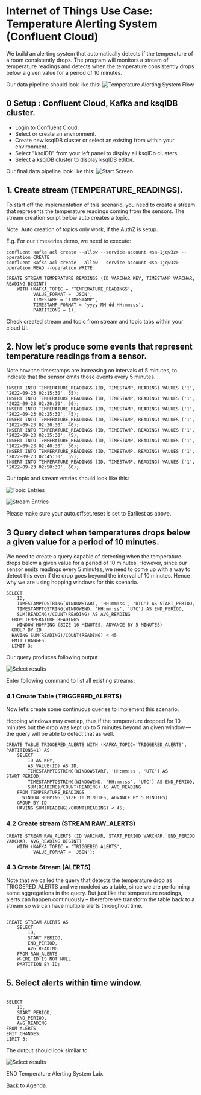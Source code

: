 # Internet of Things Use Case: Temperature Alerting System (Confluent Cloud)

We build an alerting system that automatically detects if the temperature of a room consistently drops.
The program will monitors a stream of temperature readings and detects when the temperature
consistently drops below a given value for a period of 10 minutes.

Our data pipeline should look like this:
![ Temperature Alerting System Flow](img_temperature_alerting_system/pipeline_temp.png)

## 0 Setup : Confluent Cloud, Kafka and ksqlDB cluster.

- Login to Confluent Cloud.
- Select or create an environment.
- Create new ksqlDB cluster or select an existing from within your environment.
- Select "ksqlDB" from your left panel to display all ksqlDb clusters.
- Select a ksqlDB cluster to display ksqlDB editor.

Our final data pipeline look like this:
![Start Screen](img_temperature_alerting_system/ksqlDB_Start.png)

## 1. Create stream (TEMPERATURE_READINGS).

To start off the implementation of this scenario, you need to create a stream that represents the temperature readings coming from the sensors.
The stream creation script below auto creates a topic.

Note: Auto creation of topics only work, if the AuthZ is setup.

E.g. For our timeseries demo, we need to execute:

```
confluent kafka acl create --allow --service-account <sa-1jqw3z> --operation CREATE
confluent kafka acl create --allow --service-account <sa-1jqw3z> --operation READ --operation WRITE
```

```
CREATE STREAM TEMPERATURE_READINGS (ID VARCHAR KEY, TIMESTAMP VARCHAR, READING BIGINT)
    WITH (KAFKA_TOPIC = 'TEMPERATURE_READINGS',
          VALUE_FORMAT = 'JSON',
          TIMESTAMP = 'TIMESTAMP',
          TIMESTAMP_FORMAT = 'yyyy-MM-dd HH:mm:ss',
          PARTITIONS = 1);
```

Check created stream and topic from stream and topic tabs within your cloud UI.

## 2. Now let’s produce some events that represent temperature readings from a sensor.

Note how the timestamps are increasing on intervals of 5 minutes, to indicate that the sensor emits those events every 5 minutes.

```
INSERT INTO TEMPERATURE_READINGS (ID, TIMESTAMP, READING) VALUES ('1', '2022-09-23 02:15:30', 55);
INSERT INTO TEMPERATURE_READINGS (ID, TIMESTAMP, READING) VALUES ('1', '2022-09-23 02:20:30', 50);
INSERT INTO TEMPERATURE_READINGS (ID, TIMESTAMP, READING) VALUES ('1', '2022-09-23 02:25:30', 45);
INSERT INTO TEMPERATURE_READINGS (ID, TIMESTAMP, READING) VALUES ('1', '2022-09-23 02:30:30', 40);
INSERT INTO TEMPERATURE_READINGS (ID, TIMESTAMP, READING) VALUES ('1', '2022-09-23 02:35:30', 45);
INSERT INTO TEMPERATURE_READINGS (ID, TIMESTAMP, READING) VALUES ('1', '2022-09-23 02:40:30', 50);
INSERT INTO TEMPERATURE_READINGS (ID, TIMESTAMP, READING) VALUES ('1', '2022-09-23 02:45:30', 55);
INSERT INTO TEMPERATURE_READINGS (ID, TIMESTAMP, READING) VALUES ('1', '2022-09-23 02:50:30', 60);

```

Our topic and stream entries should look like this:

![Topic Entries](img_temperature_alerting_system/topic_entries.png)

![Stream Entries](img_temperature_alerting_system/stream_entries.png)

Please make sure your auto.offset.reset is set to Earliest as above.

## 3 Query detect when temperatures drops below a given value for a period of 10 minutes.

We need to create a query capable of detecting when the temperature drops below a given value for a period of 10 minutes.
However, since our sensor emits readings every 5 minutes, we need to come up with a way to detect this even
if the drop goes beyond the interval of 10 minutes. Hence why we are using hopping windows for this scenario.

```
SELECT
    ID,
    TIMESTAMPTOSTRING(WINDOWSTART, 'HH:mm:ss', 'UTC') AS START_PERIOD,
    TIMESTAMPTOSTRING(WINDOWEND, 'HH:mm:ss', 'UTC') AS END_PERIOD,
    SUM(READING)/COUNT(READING) AS AVG_READING
  FROM TEMPERATURE_READINGS
    WINDOW HOPPING (SIZE 10 MINUTES, ADVANCE BY 5 MINUTES)
  GROUP BY ID
  HAVING SUM(READING)/COUNT(READING) < 45
  EMIT CHANGES
  LIMIT 3;

```

Our query produces following output

![Select results](img_temperature_alerting_system/select_results.png)

Enter following command to list all existing streams:

### 4.1 Create Table (TRIGGERED_ALERTS)

Now let’s create some continuous queries to implement this scenario.

Hopping windows may overlap, thus if the temperature dropped for 10 minutes
but the drop was kept up to 5 minutes beyond an given window — the query will be able to detect that as well.

```
CREATE TABLE TRIGGERED_ALERTS WITH (KAFKA_TOPIC='TRIGGERED_ALERTS', PARTITIONS=1) AS
    SELECT
        ID AS KEY,
        AS_VALUE(ID) AS ID,
        TIMESTAMPTOSTRING(WINDOWSTART, 'HH:mm:ss', 'UTC') AS START_PERIOD,
        TIMESTAMPTOSTRING(WINDOWEND, 'HH:mm:ss', 'UTC') AS END_PERIOD,
        SUM(READING)/COUNT(READING) AS AVG_READING
    FROM TEMPERATURE_READINGS
      WINDOW HOPPING (SIZE 10 MINUTES, ADVANCE BY 5 MINUTES)
    GROUP BY ID
    HAVING SUM(READING)/COUNT(READING) < 45;

```

### 4.2 Create stream (STREAM RAW_ALERTS)

```
CREATE STREAM RAW_ALERTS (ID VARCHAR, START_PERIOD VARCHAR, END_PERIOD VARCHAR, AVG_READING BIGINT)
    WITH (KAFKA_TOPIC = 'TRIGGERED_ALERTS',
          VALUE_FORMAT = 'JSON');

```

### 4.3 Create Stream (ALERTS)

Note that we called the query that detects the temperature drop as TRIGGERED_ALERTS and we modeled as a table,
since we are performing some aggregations in the query. But just like the temperature readings,
alerts can happen continuously – therefore we transform the table back to a stream so we can have multiple alerts throughout time.

```

CREATE STREAM ALERTS AS
    SELECT
        ID,
        START_PERIOD,
        END_PERIOD,
        AVG_READING
    FROM RAW_ALERTS
    WHERE ID IS NOT NULL
    PARTITION BY ID;

```

## 5. Select alerts within time window.

```

SELECT
    ID,
    START_PERIOD,
    END_PERIOD,
    AVG_READING
FROM ALERTS
EMIT CHANGES
LIMIT 3;

```

The output should look similar to:

![Select results](img_temperature_alerting_system/alerts.png)

END Temperature Alerting System Lab.

[Back](../README.md#Agenda) to Agenda.
